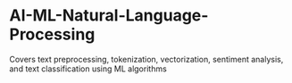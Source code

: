 # AI-ML-Natural-Language-Processing
Covers text preprocessing, tokenization, vectorization, sentiment analysis, and text classification using ML algorithms

